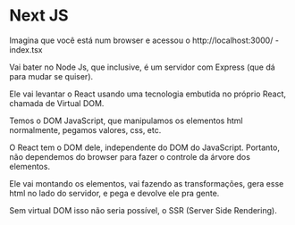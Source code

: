 # Next JS

Imagina que você está num browser e acessou o http://localhost:3000/ - index.tsx

Vai bater no Node Js, que inclusive, é um servidor com Express (que dá para mudar se quiser).

Ele vai levantar o React usando uma tecnologia embutida no próprio React, chamada de Virtual DOM.

Temos o DOM JavaScript, que manipulamos os elementos html normalmente, pegamos valores, css, etc.

O React tem o DOM dele, independente do DOM do JavaScript. Portanto, não dependemos do browser para fazer o controle da árvore dos elementos.

Ele vai montando os elementos, vai fazendo as transformações, gera esse html no lado do servidor, e pega e devolve ele pra gente.

Sem virtual DOM isso não seria possível, o SSR (Server Side Rendering).

